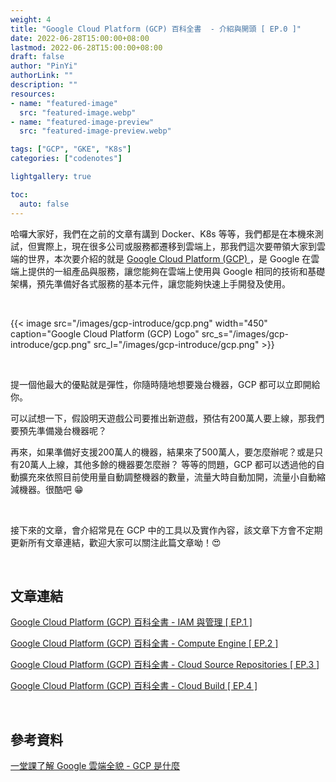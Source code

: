 ```yaml
---
weight: 4
title: "Google Cloud Platform (GCP) 百科全書  - 介紹與開頭 [ EP.0 ]"
date: 2022-06-28T15:00:00+08:00
lastmod: 2022-06-28T15:00:00+08:00
draft: false
author: "PinYi"
authorLink: ""
description: ""
resources:
- name: "featured-image"
  src: "featured-image.webp"
- name: "featured-image-preview"
  src: "featured-image-preview.webp"

tags: ["GCP", "GKE", "K8s"]
categories: ["codenotes"]

lightgallery: true

toc:
  auto: false
---
```


哈囉大家好，我們在之前的文章有講到 Docker、K8s 等等，我們都是在本機來測試，但實際上，現在很多公司或服務都遷移到雲端上，那我們這次要帶領大家到雲端的世界，本次要介紹的就是 [Google Cloud Platform (GCP) ](https://cloud.google.com/?hl=zh-tw)，是 Google 在雲端上提供的一組產品與服務，讓您能夠在雲端上使用與 Google 相同的技術和基礎架構，預先準備好各式服務的基本元件，讓您能夠快速上手開發及使用。

<br>

{{< image src="/images/gcp-introduce/gcp.png"  width="450" caption="Google Cloud Platform (GCP) Logo" src_s="/images/gcp-introduce/gcp.png" src_l="/images/gcp-introduce/gcp.png" >}}

<br>

提一個他最大的優點就是彈性，你隨時隨地想要幾台機器，GCP 都可以立即開給你。

可以試想一下，假設明天遊戲公司要推出新遊戲，預估有200萬人要上線，那我們要預先準備幾台機器呢？

再來，如果準備好支援200萬人的機器，結果來了500萬人，要怎麼辦呢？或是只有20萬人上線，其他多餘的機器要怎麼辦？
等等的問題，GCP 都可以透過他的自動擴充來依照目前使用量自動調整機器的數量，流量大時自動加開，流量小自動縮減機器。很酷吧 😁

<br>

接下來的文章，會介紹常見在 GCP 中的工具以及實作內容，該文章下方會不定期更新所有文章連結，歡迎大家可以關注此篇文章呦！😍

<br>

## 文章連結

[Google Cloud Platform (GCP) 百科全書 - IAM 與管理 [ EP.1 ]](https://pin-yi.me/gcp-iam/)

[Google Cloud Platform (GCP) 百科全書 - Compute Engine [ EP.2 ]](https://pin-yi.me/gcp-gce/)

[Google Cloud Platform (GCP) 百科全書 - Cloud Source Repositories [ EP.3 ]](https://pin-yi.me/gcp-gcsr/)

[Google Cloud Platform (GCP) 百科全書 - Cloud Build [ EP.4 ]
](https://pin-yi.me/gcp-gcb/)

<br>

## 參考資料

[一堂課了解 Google 雲端全貌 - GCP 是什麼](https://www.accupass.com/event/2009180320185645465010)

